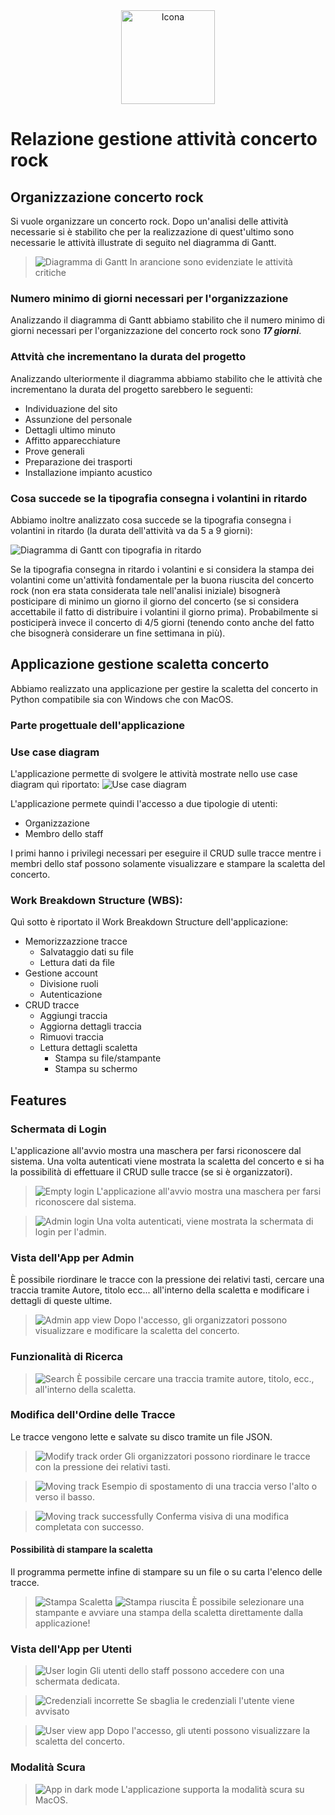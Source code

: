 <center><img src="./Programma%20Python/screenshots/icon.png" alt="Icona" width="150"></center>

# Relazione gestione attività concerto rock

## Organizzazione concerto rock
Si vuole organizzare un concerto rock. Dopo un'analisi delle attività necessarie si è stabilito che per la realizzazione di quest'ultimo sono necessarie le attività illustrate di seguito nel diagramma di Gantt.
> ![Diagramma di Gantt](./Parte%20progettuale/Gantt.png)
> In arancione sono evidenziate le attività critiche

### Numero minimo di giorni necessari per l'organizzazione
Analizzando il diagramma di Gantt abbiamo stabilito che il numero minimo di giorni necessari per l'organizzazione del concerto rock sono ***17 giorni***.

### Attvità che incrementano la durata del progetto
Analizzando ulteriormente il diagramma abbiamo stabilito che le attività che incrementano la durata del progetto sarebbero le seguenti:
- Individuazione del sito
- Assunzione del personale
- Dettagli ultimo minuto
- Affitto apparecchiature
- Prove generali
- Preparazione dei trasporti
- Installazione impianto acustico

### Cosa succede se la tipografia consegna i volantini in ritardo
Abbiamo inoltre analizzato cosa succede se la tipografia consegna i volantini in ritardo (la durata dell'attività va da 5 a 9 giorni):

![Diagramma di Gantt con tipografia in ritardo](./Parte%20progettuale/Print%20delay.png)

Se la tipografia consegna in ritardo i volantini e si considera la stampa dei volantini come un'attività fondamentale per la buona riuscita del concerto rock (non era stata considerata tale nell'analisi iniziale) bisognerà posticipare di minimo un giorno il giorno del concerto (se si considera accettabile il fatto di distribuire i volantini il giorno prima). Probabilmente si posticiperà invece il concerto di 4/5 giorni (tenendo conto anche del fatto che bisognerà considerare un fine settimana in più).

## Applicazione gestione scaletta concerto
Abbiamo realizzato una applicazione per gestire la scaletta del concerto in Python compatibile sia con Windows che con MacOS.

### Parte progettuale dell'applicazione

### Use case diagram
L'applicazione permette di svolgere le attività mostrate nello use case diagram quì riportato:
![Use case diagram](./Programma%20Python/UML_ITA.jpeg)

L'applicazione permete quindi l'accesso a due tipologie di utenti:
- Organizzazione
- Membro dello staff

I primi hanno i privilegi necessari per eseguire il CRUD sulle tracce mentre i membri dello staf possono solamente visualizzare e stampare la scaletta del concerto.

### Work Breakdown Structure (WBS):
Quì sotto è riportato il Work Breakdown Structure dell'applicazione:

- Memorizzazzione tracce
    - Salvataggio dati su file
    - Lettura dati da file
- Gestione account
    - Divisione ruoli
    - Autenticazione
- CRUD tracce
    - Aggiungi traccia
    - Aggiorna dettagli traccia
    - Rimuovi traccia
    - Lettura dettagli scaletta
        - Stampa su file/stampante
        - Stampa su schermo

## Features

### Schermata di Login
L'applicazione all'avvio mostra una maschera per farsi riconoscere dal sistema. Una volta autenticati viene mostrata la scaletta del concerto e si ha la possibilità di effettuare il CRUD sulle tracce (se si è organizzatori).

> ![Empty login](./Programma%20Python/screenshots/1-login_vuoto.png)
> L'applicazione all'avvio mostra una maschera per farsi riconoscere dal sistema. 

> ![Admin login](./Programma%20Python/screenshots/2-login_admin.png)
> Una volta autenticati, viene mostrata la schermata di login per l'admin.

### Vista dell'App per Admin
È possibile riordinare le tracce con la pressione dei relativi tasti, cercare una traccia tramite Autore, titolo ecc... all'interno della scaletta e modificare i dettagli di queste ultime.

> ![Admin app view](./Programma%20Python/screenshots/3-app_admin.png)
> Dopo l'accesso, gli organizzatori possono visualizzare e modificare la scaletta del concerto.

### Funzionalità di Ricerca
> ![Search](./Programma%20Python/screenshots/4-search.png)
> È possibile cercare una traccia tramite autore, titolo, ecc., all'interno della scaletta.

### Modifica dell'Ordine delle Tracce
Le tracce vengono lette e salvate su disco tramite un file JSON.

> ![Modify track order](./Programma%20Python/screenshots/5-modify.png)
> Gli organizzatori possono riordinare le tracce con la pressione dei relativi tasti.

> ![Moving track](./Programma%20Python/screenshots/6-moving_track.png)
> Esempio di spostamento di una traccia verso l'alto o verso il basso.

> ![Moving track successfully](./Programma%20Python/screenshots/7-successful_modification.png)
> Conferma visiva di una modifica completata con successo.

#### Possibilità di stampare la scaletta
Il programma permette infine di stampare su un file o su carta l'elenco delle tracce.

> ![Stampa Scaletta](./Programma%20Python/screenshots/13-print.png)
> ![Stampa riuscita](./Programma%20Python/screenshots/14-print_successful.png)
> È possibile selezionare una stampante e avviare una stampa della scaletta direttamente dalla applicazione!

### Vista dell'App per Utenti
> ![User login](./Programma%20Python/screenshots/9-login_user.png)
> Gli utenti dello staff possono accedere con una schermata dedicata. 

> ![Credenziali incorrette](./Programma%20Python/screenshots/8-incorrect_login.png)
> Se sbaglia le credenziali l'utente viene avvisato

> ![User view app](./Programma%20Python/screenshots/10-user_app.png)
> Dopo l'accesso, gli utenti possono visualizzare la scaletta del concerto.  

### Modalità Scura
> ![App in dark mode](./Programma%20Python/screenshots/12-dark_mode.png)
> L'applicazione supporta la modalità scura su MacOS.  
